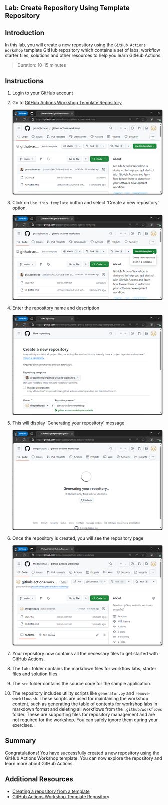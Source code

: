 ## Lab: Create Repository Using Template Repository

## Introduction

In this lab, you will create a new repository using the `GitHub Actions Workshop` template GitHub repository which contains a set of labs, workflow starter files, solutions and other resources to help you learn GitHub Actions.

> Duration: 10-15 minutes

## Instructions

1. Login to your GitHub account

2. Go to [GitHub Actions Workshop Template Repository](https://github.com/prasadhonrao/github-actions-workshop)

   ![Navigate to Template Repository](../images/template-repository/1.png)

3. Click on `Use this template` button and select 'Create a new repository' option.

   ![Use This Template](../images/template-repository/2.png)

4. Enter the repository name and description

   ![Enter Repository Name](../images/template-repository/3.png)

5. This will display 'Generating your repository' message

   ![Generating Repository](../images/template-repository/4.png)

6. Once the repository is created, you will see the repository page

   ![Repository Created](../images/template-repository/5.png)

7. Your repository now contains all the necessary files to get started with GitHub Actions.

8. The `labs` folder contains the markdown files for workflow labs, starter files and solution files.

9. The `src` folder contains the source code for the sample application.

10. The repository includes utility scripts like `generator.py` and `remove-workflow.sh`. These scripts are used for maintaining the workshop content, such as generating the table of contents for workshop labs in markdown format and deleting all workflows from the `.github/workflows` folder. These are supporting files for repository management and are not required for the workshop. You can safely ignore them during your exercises.

## Summary

Congratulations! You have successfully created a new repository using the GitHub Actions Workshop template. You can now explore the repository and learn more about GitHub Actions.

## Additional Resources

- [Creating a repository from a template](https://docs.github.com/en/github/creating-cloning-and-archiving-repositories/creating-a-repository-from-a-template)
- [GitHub Actions Workshop Template Repository](https://github.com/prasadhonrao/github-actions-workshop)
